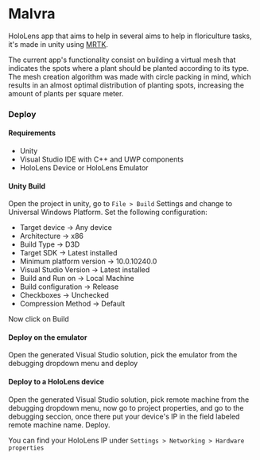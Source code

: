 # Malvra

HoloLens app that aims to help in several aims to help in floriculture tasks, 
it's made in unity using [MRTK](https://github.com/microsoft/MixedRealityToolkit-Unity).

The current app's functionality consist on building a virtual mesh that indicates
the spots where a plant should be planted according to its type. The mesh creation
algorithm was made with circle packing in mind, which results in an almost optimal
distribution of planting spots, increasing the amount of plants per square meter.

### Deploy
#### Requirements 
- Unity
- Visual Studio IDE with C++ and UWP components
- HoloLens Device or HoloLens Emulator

#### Unity Build
Open the project in unity, go to `File > Build` Settings and change to Universal
Windows Platform. Set the following configuration:

* Target device -> Any device
* Architecture -> x86
* Build Type -> D3D
* Target SDK -> Latest installed
* Minimum platform version -> 10.0.10240.0
* Visual Studio Version -> Latest installed
* Build and Run on -> Local Machine
* Build configuration -> Release
* Checkboxes -> Unchecked
* Compression Method -> Default

Now click on Build

#### Deploy on the emulator
Open the generated Visual Studio solution, pick the emulator from the debugging
dropdown menu and deploy

#### Deploy to a HoloLens device
Open the generated Visual Studio solution, pick remote machine from the debugging
dropdown menu, now go to project properties, and go to the debugging seccion,
once there put your device's IP in the field labeled remote machine name. Deploy.

You can find your HoloLens IP under `Settings > Networking > Hardware properties`
